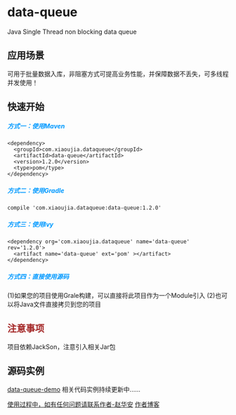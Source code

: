 data-queue
==========
Java Single Thread non blocking data queue

应用场景
------------
可用于批量数据入库，非阻塞方式可提高业务性能，并保障数据不丢失，可多线程并发使用！

快速开始
--------------
##### <font color=#0099ff>方式一：使用Maven</font>
```
<dependency>
  <groupId>com.xiaoujia.dataqueue</groupId>
  <artifactId>data-queue</artifactId>
  <version>1.2.0</version>
  <type>pom</type>
</dependency>
```
##### <font color=#0099ff>方式二：使用Gradle</font>
```
compile 'com.xiaoujia.dataqueue:data-queue:1.2.0'
```
##### <font color=#0099ff>方式三：使用lvy</font>
```
<dependency org='com.xiaoujia.dataqueue' name='data-queue' rev='1.2.0'>
  <artifact name='data-queue' ext='pom' ></artifact>
</dependency>
```
##### <font color=#0099ff>方式四：直接使用源码</font>
(1)如果您的项目使用Grale构建，可以直接将此项目作为一个Module引入
(2)也可以将Java文件直接拷贝到您的项目

<font color="#A52A2A">注意事项</font>
--------------
项目依赖JackSon，注意引入相关Jar包

源码实例
--------------
[data-queue-demo](https://github.com/andy-huaan/data-queue-demo)
相关代码实例持续更新中......

[使用过程中，如有任何问题请联系作者-赵华安](http://andy.cnlod.com/home.html)
[作者博客](http://blog.cnlod.com)
